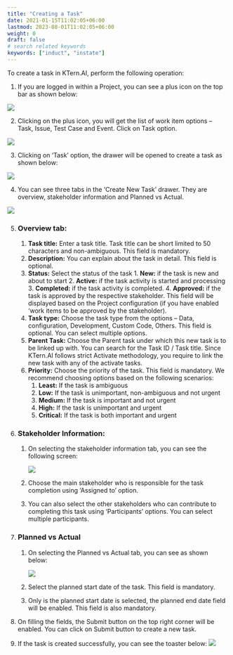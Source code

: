 ```yaml
---
title: "Creating a Task"
date: 2021-01-15T11:02:05+06:00
lastmod: 2023-08-01T11:02:05+06:00
weight: 0
draft: false
# search related keywords
keywords: ["induct", "instate"]
---
```



To create a task in KTern.AI, perform the following operation:

1. If you are logged in within a Project, you can see a plus icon on the top bar as shown below:

![](https://storage.googleapis.com/ktern-docs-files/create-task-1.png)

2. Clicking on the plus icon, you will get the list of work item options – Task, Issue, Test Case and Event. Click on Task option.

![](https://storage.googleapis.com/ktern-docs-files/create-task-2.png)

3. Clicking on ‘Task’ option, the drawer will be opened to create a task as shown below:

![](https://storage.googleapis.com/ktern-docs-files/create-task-3.png)

4. You can see three tabs in the ‘Create New Task’ drawer. They are overview, stakeholder information and Planned vs Actual.

![](https://storage.googleapis.com/ktern-docs-files/create-task-4.png)

5. ### Overview tab:

   1. **Task title:** Enter a task title. Task title can be short limited to 50 characters and non-ambiguous. This field is mandatory.
   2. **Description:** You can explain about the task in detail. This field is optional.
   3. **Status:** Select the status of the task 1. **New:** if the task is new and about to start 2. **Active:** if the task activity is started and processing 3. **Completed:** if the task activity is completed. 4. **Approved:** if the task is approved by the respective stakeholder. This field will be displayed based on the Project configuration (if you have enabled ‘work items to be approved by the stakeholder).
   4. **Task type:** Choose the task type from the options – Data, configuration, Development, Custom Code, Others. This field is optional. You can select multiple options.
   5. **Parent Task:** Choose the Parent task under which this new task is to be linked up with. You can search for the Task ID / Task title. Since KTern.AI follows strict Activate methodology, you require to link the new task with any of the activate tasks.
   6. **Priority:** Choose the priority of the task. This field is mandatory. We recommend choosing options based on the following scenarios:
      1. **Least:** If the task is ambiguous
      2. **Low:** If the task is unimportant, non-ambiguous and not urgent
      3. **Medium:** If the task is important and not urgent
      4. **High:** If the task is unimportant and urgent
      5. **Critical:** If the task is both important and urgent

6. ### Stakeholder Information:

   1. On selecting the stakeholder information tab, you can see the following screen:

      ![](https://storage.googleapis.com/ktern-docs-files/create-task-4.png)

   2. Choose the main stakeholder who is responsible for the task completion using ‘Assigned to’ option.

   3. You can also select the other stakeholders who can contribute to completing this task using ‘Participants’ options. You can select multiple participants.

7. ### Planned vs Actual

   1. On selecting the Planned vs Actual tab, you can see as shown below:

      ![](https://storage.googleapis.com/ktern-docs-files/create-task-5.png)

   2. Select the planned start date of the task. This field is mandatory.

   3. Only is the planned start date is selected, the planned end date field will be enabled. This field is also mandatory.

8. On filling the fields, the Submit button on the top right corner will be enabled. You can click on Submit button to create a new task.

9. If the task is created successfully, you can see the toaster below:
   ![](https://storage.googleapis.com/ktern-docs-files/create-task-6.png)
